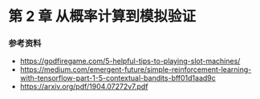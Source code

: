 # 第 2 章  从概率计算到模拟验证




### 参考资料

- https://godfiregame.com/5-helpful-tips-to-playing-slot-machines/
- https://medium.com/emergent-future/simple-reinforcement-learning-with-tensorflow-part-1-5-contextual-bandits-bff01d1aad9c
- https://arxiv.org/pdf/1904.07272v7.pdf